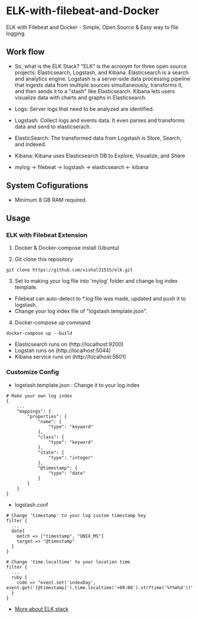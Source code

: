# ELK-with-filebeat-and-Docker

ELK with Filebeat and Docker - Simple, Open Source &amp; Easy way to file logging.

## Work flow
- So, what is the ELK Stack? "ELK" is the acronym for three open source projects: Elasticsearch, Logstash, and Kibana. Elasticsearch is a search and analytics engine. Logstash is a server‑side data processing pipeline that ingests data from multiple sources simultaneously, transforms it, and then sends it to a "stash" like Elasticsearch. Kibana lets users visualize data with charts and graphs in Elasticsearch.

- Logs: Server logs that need to be analyzed are identified.
- Logstash: Collect logs and events data. It even parses and transforms data and send to elasticserach.
- ElasticSearch: The transformed data from Logstash is Store, Search, and indexed.
- Kibana: Kibana uses Elasticsearch DB to Explore, Visualize, and Share
- mylog -> filebeat -> logstash -> elasticsearch <- kibana


## System Cofigurations
- Minimum 8 GB RAM required.

## Usage

### ELK with Filebeat Extension
1. Docker & Docker-compose install (Ubuntu)

2. Git clone this repository
```
git clone https://github.com/vishal31515/elk.git
```

3. Set to making your log file into 'mylog' folder and change log index template.
- Filebeat can auto-detect to *.log file was made, updated and push it to logstash.
- Change your log index file of "logstash.template.json".

4. Docker-compose up command
```
docker-compose up --build
```
- Elasticsearch runs on (http://localhost:9200)
- Logstah runs on (http://localhost:5044)
- Kibana service runs on (http://localhost:5601)


### Customize Config
- logstash.template.json : Change it to your log index
```
# Make your own log index
{
    ...
    "mappings": {
        "properties": {
            "name": {
                "type": "keyword"
            },
            "class": {
                "type": "keyword"
            },
            "state": {
                "type": "integer"
            },
            "@timestamp": {
                "type": "date"
            }
        }
    }
}
```
- logstash.conf
```
# Change 'timestamp' to your log custom timestamp key
filter {
  ...
  date{
    match => ["timestamp", "UNIX_MS"]
    target => "@timestamp"
  }
}
```
```
# Change 'time.localtime' to your location time
filter {
  ...
  ruby {
    code => "event.set('indexDay', event.get('[@timestamp]').time.localtime('+09:00').strftime('%Y%m%d'))"
  }
}
```

- [More about ELK stack](https://www.elastic.co/what-is/elk-stack)
